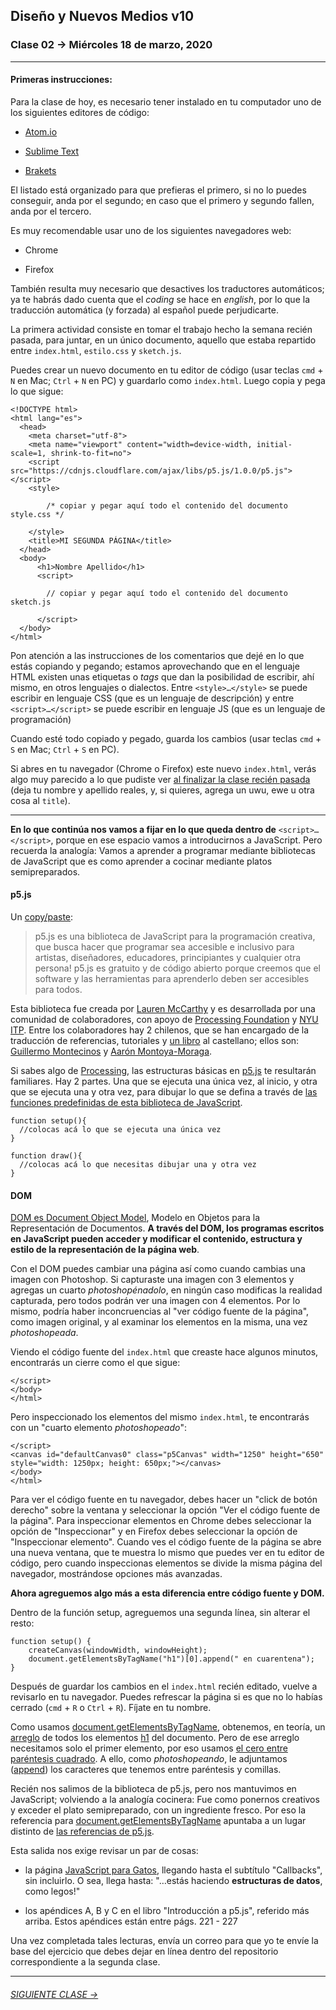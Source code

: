 ## Diseño y Nuevos Medios v10 

### Clase 02 → Miércoles 18 de marzo, 2020

- - - - - - - - - - - - - - - - - - - - - - - -

#### Primeras instrucciones:

Para la clase de hoy, es necesario tener instalado en tu computador uno de los siguientes editores de código: 

- [Atom.io](https://atom.io/)

- [Sublime Text](https://www.sublimetext.com/)

- [Brakets](http://brackets.io/)

El listado está organizado para que prefieras el primero, si no lo puedes conseguir, anda por el segundo; en caso que el primero y segundo fallen, anda por el tercero.

Es muy recomendable usar uno de los siguientes navegadores web: 

- Chrome

- Firefox

También resulta muy necesario que desactives los traductores automáticos; ya te habrás dado cuenta que el *coding* se hace en *english*, por lo que la traducción automática (y forzada) al español puede perjudicarte.

La primera actividad consiste en tomar el trabajo hecho la semana recién pasada, para juntar, en un único documento, aquello que estaba repartido entre `index.html`, `estilo.css` y `sketch.js`.

Puedes crear un nuevo documento en tu editor de código (usar teclas `cmd` + `N` en Mac; `Ctrl` + `N` en PC) y guardarlo como `index.html`. Luego copia y pega lo que sigue:

```
<!DOCTYPE html>
<html lang="es">
  <head>
    <meta charset="utf-8">
    <meta name="viewport" content="width=device-width, initial-scale=1, shrink-to-fit=no">
    <script src="https://cdnjs.cloudflare.com/ajax/libs/p5.js/1.0.0/p5.js"></script>
    <style>
    
    	/* copiar y pegar aquí todo el contenido del documento style.css */
    
    </style>
    <title>MI SEGUNDA PÁGINA</title>
  </head>
  <body>
      <h1>Nombre Apellido</h1>
      <script>

      	// copiar y pegar aquí todo el contenido del documento sketch.js
      
      </script>
  </body>
</html>
``` 

Pon atención a las instrucciones de los comentarios que dejé en lo que estás copiando y pegando; estamos aprovechando que en el lenguaje HTML existen unas etiquetas o *tags* que dan la posibilidad de escribir, ahí mismo, en otros lenguajes o dialectos. Entre `<style>…</style>` se puede escribir en lenguaje CSS (que es un lenguaje de descripción) y entre `<script>…</script>` se puede escribir en lenguaje JS (que es un lenguaje de programación)

Cuando esté todo copiado y pegado, guarda los cambios (usar teclas `cmd` + `S` en Mac; `Ctrl` + `S` en PC). 

Si abres en tu navegador (Chrome o Firefox) este nuevo `index.html`, verás algo muy parecido a lo que pudiste ver [al finalizar la clase recién pasada](https://github.com/profesorfaco/dno037-2020/tree/gh-pages/clase-01#ejercicio) (deja tu nombre y apellido reales, y, si quieres, agrega un uwu, ewe u otra cosa al `title`).

- - - - - - - - - - - - - - - - - - - - - - - -

**En lo que continúa nos vamos a fijar en lo que queda dentro de** `<script>…</script>`, porque en ese espacio vamos a introducirnos a JavaScript. Pero recuerda la analogía: Vamos a aprender a programar mediante bibliotecas de JavaScript que es como aprender a cocinar mediante platos semipreparados.

#### p5.js

Un [copy/paste](https://p5js.org/es/):

> p5.js es una biblioteca de JavaScript para la programación creativa, que busca hacer que programar sea accesible e inclusivo para artistas, diseñadores, educadores, principiantes y cualquier otra persona! p5.js es gratuito y de código abierto porque creemos que el software y las herramientas para aprenderlo deben ser accesibles para todos.

Esta biblioteca fue creada por [Lauren McCarthy](http://lauren-mccarthy.com/) y es desarrollada por una comunidad de colaboradores, con apoyo de [Processing Foundation](https://processingfoundation.org/) y [NYU ITP](https://forms.tisch.nyu.edu/page/s/itp-landing). Entre los colaboradores hay 2 chilenos, que se han encargado de la traducción de referencias, tutoriales y [un libro](https://processingfoundation.press/product/introduccion-a-p5-js/) al castellano; ellos son: [Guillermo Montecinos](https://twitter.com/guillermolooped) y [Aarón Montoya-Moraga](https://twitter.com/montoyamoraga).

Si sabes algo de [Processing](https://processing.org/), las estructuras básicas en [p5.js](https://p5js.org/es/) te resultarán familiares. Hay 2 partes. Una que se ejecuta una única vez, al inicio, y otra que se ejecuta una y otra vez, para dibujar lo que se defina a través de [las funciones predefinidas de esta biblioteca de JavaScript](https://p5js.org/es/reference/).

```
function setup(){
  //colocas acá lo que se ejecuta una única vez
}

function draw(){
  //colocas acá lo que necesitas dibujar una y otra vez
}
```

#### DOM

[DOM es Document Object Model](https://www.w3schools.com/js/js_htmldom.asp), Modelo en Objetos para la Representación de Documentos. **A través del DOM, los programas escritos en JavaScript pueden acceder y modificar el contenido, estructura y estilo de la representación de la página web**.

Con el DOM puedes cambiar una página así como cuando cambias una imagen con Photoshop. Si capturaste una imagen con 3 elementos y agregas un cuarto *photoshopénadolo*, en ningún caso modificas la realidad capturada, pero todos podrán ver una imagen con 4 elementos. Por lo mismo, podría haber inconcruencias al "ver código fuente de la página", como imagen original, y al examinar los elementos en la misma, una vez *photoshopeada*.

Viendo el código fuente del `index.html` que creaste hace algunos minutos, encontrarás un cierre como el que sigue:

```
</script>
</body>
</html>
```

Pero inspeccionado los elementos del mismo `index.html`, te encontrarás con un "cuarto elemento *photoshopeado*":

```
</script>
<canvas id="defaultCanvas0" class="p5Canvas" width="1250" height="650" style="width: 1250px; height: 650px;"></canvas>
</body>
</html>
```

Para ver el código fuente en tu navegador, debes hacer un "click de botón derecho" sobre la ventana y seleccionar la opción "Ver el código fuente de la página". Para inspeccionar elementos en Chrome debes seleccionar la opción de "Inspeccionar" y en Firefox debes seleccionar la opción de "Inspeccionar elemento". Cuando ves el código fuente de la página se abre una nueva ventana, que te muestra lo mismo que puedes ver en tu editor de código, pero cuando inspeccionas elementos se divide la misma página del navegador, mostrándose opciones más avanzadas.

**Ahora agreguemos algo más a esta diferencia entre código fuente y DOM.** 

Dentro de la función setup, agreguemos una segunda línea, sin alterar el resto: 

```
function setup() {
    createCanvas(windowWidth, windowHeight);
    document.getElementsByTagName("h1")[0].append(" en cuarentena");
}
```

Después de guardar los cambios en el `index.html` recién editado, vuelve a revisarlo en tu navegador. Puedes refrescar la página si es que no lo habías cerrado (`cmd` + `R` o `Ctrl` + `R`). Fíjate en tu nombre.

Como usamos [document.getElementsByTagName](https://developer.mozilla.org/es/docs/Web/API/Document/getElementsByTagName), obtenemos, en teoría, un [arreglo](https://developer.mozilla.org/es/docs/Glossary/Arreglos) de todos los elementos [h1](https://developer.mozilla.org/es/docs/Web/HTML/Elemento/Elementos_títulos) del documento. Pero de ese arreglo necesitamos solo el primer elemento, por eso usamos [el cero entre paréntesis cuadrado](https://developer.mozilla.org/es/docs/Web/JavaScript/Referencia/Objetos_globales/Array). A ello, como *photoshopeando*, le adjuntamos ([append](https://developer.mozilla.org/es/docs/Web/API/ParentNode/append)) los caracteres que tenemos entre paréntesis y comillas. 

Recién nos salimos de la biblioteca de p5.js, pero nos mantuvimos en JavaScript; volviendo a la analogía cocinera: Fue como ponernos creativos y exceder el plato semipreparado, con un ingrediente fresco. Por eso la referencia para [document.getElementsByTagName](https://developer.mozilla.org/es/docs/Web/API/Document/getElementsByTagName) apuntaba a un lugar distinto de [las referencias de p5.js](https://p5js.org/es/reference/).

Esta salida nos exige revisar un par de cosas: 

- la página [JavaScript para Gatos](https://jsparagatos.com/), llegando hasta el subtítulo "Callbacks", sin incluirlo. O sea, llega hasta: "…estás haciendo **estructuras de datos**, como legos!"

- los apéndices A, B y C en el libro "Introducción a p5.js", referido más arriba. Estos apéndices están entre págs. 221 - 227  

Una vez completada tales lecturas, envía un correo para que yo te envíe la base del ejercicio que debes dejar en línea dentro del repositorio correspondiente a la segunda clase. 

- - - - - - - 

###### [SIGUIENTE CLASE →](https://github.com/profesorfaco/dno037-2020/tree/gh-pages/clase-03)

